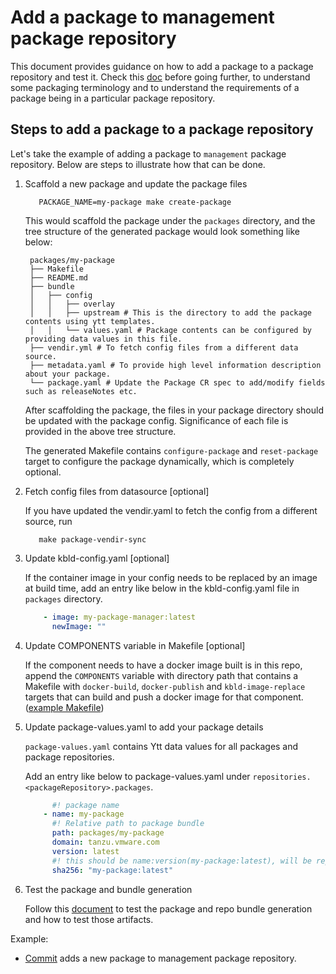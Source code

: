 # Add a package to management package repository

This document provides guidance on how to add a package to a package repository and test it.
Check this [doc](./definitions.md) before going further, to understand some packaging terminology and to understand the
requirements of a package being in a particular package repository.

## Steps to add a package to a package repository

Let's take the example of adding a package to `management` package repository.
Below are steps to illustrate how that can be done.

1. Scaffold a new package and update the package files

   ```shell
      PACKAGE_NAME=my-package make create-package
   ```

   This would scaffold the package under the `packages` directory, and the tree structure of the generated package
   would look something like below:

   ```plain
    packages/my-package
    ├── Makefile
    ├── README.md
    ├── bundle
    │   ├── config
    │   │   ├── overlay
    │   │   ├── upstream # This is the directory to add the package contents using ytt templates.
    │   │   └── values.yaml # Package contents can be configured by providing data values in this file.
    ├── vendir.yml # To fetch config files from a different data source.
    ├── metadata.yaml # To provide high level information description about your package.
    └── package.yaml # Update the Package CR spec to add/modify fields such as releaseNotes etc.
   ```

   After scaffolding the package, the files in your package directory should be updated with the package config.
   Significance of each file is provided in the above tree structure.

   The generated Makefile contains `configure-package` and `reset-package` target to configure the package dynamically,
   which is completely optional.

2. Fetch config files from datasource [optional]

   If you have updated the vendir.yaml to fetch the config from a different source, run

   ```shell
      make package-vendir-sync
   ```

3. Update kbld-config.yaml [optional]

   If the container image in your config needs to be replaced by an image at build time, add an entry like below in the
   kbld-config.yaml file in `packages` directory.

   ```yaml
       - image: my-package-manager:latest
         newImage: ""
   ```

4. Update COMPONENTS variable in Makefile [optional]

   If the component needs to have a docker image built is in this repo, append the `COMPONENTS` variable with directory
   path that contains a Makefile with `docker-build`, `docker-publish` and `kbld-image-replace` targets that can build
   and push a docker image for that component. ([example Makefile](../../pkg/v1/sdk/features/Makefile))

5. Update package-values.yaml to add your package details

   `package-values.yaml` contains Ytt data values for all packages and package repositories.

   Add an entry like below to package-values.yaml under `repositories.<packageRepository>.packages`.

   ```yaml
         #! package name
       - name: my-package
         #! Relative path to package bundle
         path: packages/my-package
         domain: tanzu.vmware.com
         version: latest
         #! this should be name:version(my-package:latest), will be replaced at build time
         sha256: "my-package:latest"
   ```

6. Test the package and bundle generation

   Follow this [document](dev-workflow.md) to test the package and repo bundle generation and how to test those artifacts.

Example:

* [Commit](https://github.com/vmware-tanzu/tanzu-framework/pull/975/commits/6bd7d7645f51f90bdcf895dd0560c0ade71527cc)
  adds a new package to management package repository.
